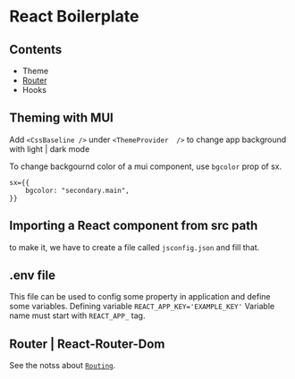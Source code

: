 # React Boilerplate

## Contents

* Theme 
* [Router](/notes/Router.md)
* Hooks 

## Theming with MUI
Add ```<CssBaseline />``` under ```<ThemeProvider  />``` to change app background with light | dark mode

To change backgournd color of a mui component, use ```bgcolor``` prop of sx.
```
sx={{
    bgcolor: "secondary.main",
}}
```

## Importing a React component from src path

to make it, we have to create a file called ```jsconfig.json``` and fill that.

## .env file

This file can be used to config some property in application and define some variables.
Defining variable
```REACT_APP_KEY='EXAMPLE_KEY'``` 
Variable name must start with ```REACT_APP_``` tag.

## Router | React-Router-Dom

See the notss about [`Routing`](/notes/Router.md).